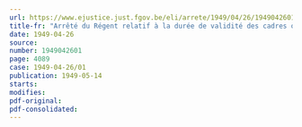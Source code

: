 ```yaml
---
url: https://www.ejustice.just.fgov.be/eli/arrete/1949/04/26/1949042601/justel
title-fr: "Arrêté du Régent relatif à la durée de validité des cadres organiques des départements ministériels"
date: 1949-04-26
source:
number: 1949042601
page: 4089
case: 1949-04-26/01
publication: 1949-05-14
starts:
modifies:
pdf-original:
pdf-consolidated:
---
```


